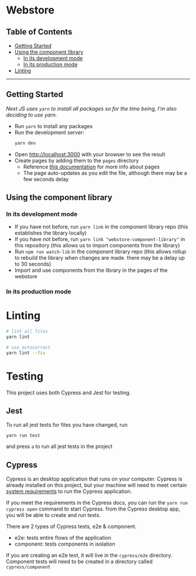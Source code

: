 # Webstore
## Table of Contents

- [Getting Started](#getting-started)
- [Using the component library](#using-the-component-library)
  - [In its development mode](#in-its-development-mode)
  - [In its production mode](#In-its-production-mode)
- [Linting](#linting)

---

## Getting Started
_Next JS uses `yarn` to install all packages so for the time being, I'm also deciding to use yarn._

- Run `yarn` to install any packages
- Run the development server:
  ```bash
  yarn dev
  ```
- Open [http://localhost:3000](http://localhost:3000) with your browser to see the result
- Create pages by adding them to the `pages` directory
  - Reference [this documentation](https://nextjs.org/docs/basic-features/pages) for more info about pages
  - The page auto-updates as you edit the file, although there may be a few seconds delay

<!-- [API routes](https://nextjs.org/docs/api-routes/introduction) can be accessed on [http://localhost:3000/api/hello](http://localhost:3000/api/hello). This endpoint can be edited in `pages/api/hello.js`.

The `pages/api` directory is mapped to `/api/*`. Files in this directory are treated as [API routes](https://nextjs.org/docs/api-routes/introduction) instead of React pages. -->

## Using the component library
### In its development mode
- If you have not before, run `yarn link` in the component library repo (this establishes the library locally)
- If you have not before, run `yarn link "webstore-component-library"` in this repository (this allows us to import components from the library)
- Run `npm run watch-lib` in the component library repo (this allows rollup to rebuild the library when changes are made. there may be a delay up to 30 seconds)
- Import and use components from the library in the pages of the webstore

### In its production mode
<!-- TODO -->


# Linting
``` bash
# lint all files
yarn lint

# use autocorrect
yarn lint --fix
```

# Testing

This project uses both Cypress and Jest for testing.

## Jest
To run all jest tests for files you have changed, run
```
yarn run test
```
and press `a` to run all jest tests in the project

## Cypress
Cypress is an desktop application that runs on your computer. Cypress is already installed on this project, but your machine will need to meet certain [system requirements](https://docs.cypress.io/guides/getting-started/installing-cypress#System-requirements) to run the Cypress application.

If you meet the requirements in the Cypress docs, you can run the `yarn run cypress open` command to start Cypress. from the Cypress desktop app, you will be able to create and run tests.

There are 2 types of Cypress tests, e2e & component. 
  - e2e: tests entire flows of the application
  - component: tests components in isolation

If you are creating an e2e test, it will live in the `cypress/e2e` directory. Component tests will need to be created in a directory called `cypress/component `
